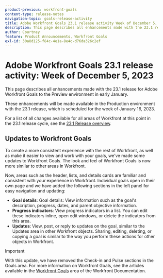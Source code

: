 ```yaml
---
product-previous: workfront-goals
content-type: release-notes
navigation-topic: goals-release-activity
title: Adobe Workfront Goals 23.1 release activity Week of December 5, 2023
description: This page describes all enhancements made with the 23.1 release for Adobe Workfront Goals to the Preview environment. These enhancements will be made available in the Production environment the week of January 16, 2023.
author: Courtney
feature: Product Announcements, Workfront Goals
exl-id: 30a8d125-f84c-4e1a-8e4c-d76da326c2ef
---
```

# Adobe Workfront Goals 23.1 release activity: Week of December 5, 2023

This page describes all enhancements made with the 23.1 release for Adobe Workfront Goals to the Preview environment in early January. 

These enhancements will be made available in the Production environment with the 23.1 release, which is scheduled for the week of January 16, 2023.

<!-- For a list of all changes available for Workfront Goals at this point in the 21.2 release cycle, see [Adobe Workfront Goals with the 21.2 release](../../../../product-announcements/product-releases/goals-release-activity/goals-21.2-release/goals-release-21-2.md). -->

For a list of all changes available for all areas of Workfront at this point in the 23.1 release cycle, see the [23.1 Release overview](/help/quicksilver/product-announcements/product-releases/23.1-release-activity/23-1-release-overview.md).

## Updates to Workfront Goals

To create a more consistent experience with the rest of Workfront, as well as make it easier to view and work with your goals, we've made some updates to Workfront Goals. The look and feel of Workfront Goals is now more similar to other areas in Workfront.

Now, areas such as the header, lists, and details cards are familiar and consistent with your experience in Workfront.
Individual goals open in their own page and we have added the following sections in the left panel for easy navigation and updating:

* **Goal details**: Goal details: View information such as the goal's description, progress, dates, and parent objective information.
* **Progress indicators**: View progress indicators in a list. You can edit these indicators inline, open edit windows, or delete the indicators from this area.
* **Updates**: View, post, or reply to updates on the goal, similar to the Updates area in other Workfront objects. 
Sharing, editing, deleting, or copying a goal is similar to the way you perform these actions for other objects in Workfront.

>[!IMPORTANT]
>
>With this update, we have removed the Check-in and Pulse sections in the Goals area. For more information on Workfront Goals, see the articles available in the [Workfront Goals](/help/quicksilver/workfront-goals/workfront-goals.md) area of the Workfront Documentation.